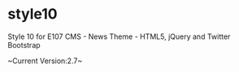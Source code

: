 style10
=======

Style 10 for E107 CMS - News Theme - HTML5, jQuery and Twitter Bootstrap

~Current Version:2.7~

